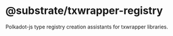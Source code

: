 # @substrate/txwrapper-registry

Polkadot-js type registry creation assistants for txwrapper libraries.